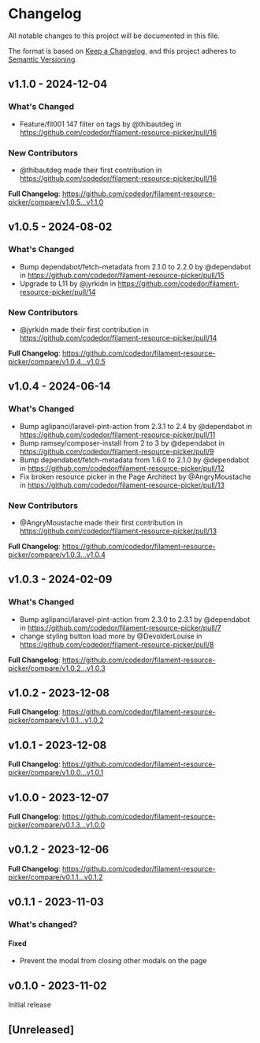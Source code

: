 # Changelog

All notable changes to this project will be documented in this file.

The format is based on [Keep a Changelog](https://keepachangelog.com/en/1.0.0/),
and this project adheres to [Semantic Versioning](https://semver.org/spec/v2.0.0.html).

## v1.1.0 - 2024-12-04

### What's Changed

* Feature/fil001 147  filter on tags by @thibautdeg in https://github.com/codedor/filament-resource-picker/pull/16

### New Contributors

* @thibautdeg made their first contribution in https://github.com/codedor/filament-resource-picker/pull/16

**Full Changelog**: https://github.com/codedor/filament-resource-picker/compare/v1.0.5...v1.1.0

## v1.0.5 - 2024-08-02

### What's Changed

* Bump dependabot/fetch-metadata from 2.1.0 to 2.2.0 by @dependabot in https://github.com/codedor/filament-resource-picker/pull/15
* Upgrade to L11 by @jyrkidn in https://github.com/codedor/filament-resource-picker/pull/14

### New Contributors

* @jyrkidn made their first contribution in https://github.com/codedor/filament-resource-picker/pull/14

**Full Changelog**: https://github.com/codedor/filament-resource-picker/compare/v1.0.4...v1.0.5

## v1.0.4 - 2024-06-14

### What's Changed

* Bump aglipanci/laravel-pint-action from 2.3.1 to 2.4 by @dependabot in https://github.com/codedor/filament-resource-picker/pull/11
* Bump ramsey/composer-install from 2 to 3 by @dependabot in https://github.com/codedor/filament-resource-picker/pull/9
* Bump dependabot/fetch-metadata from 1.6.0 to 2.1.0 by @dependabot in https://github.com/codedor/filament-resource-picker/pull/12
* Fix broken resource picker in the Page Architect by @AngryMoustache in https://github.com/codedor/filament-resource-picker/pull/13

### New Contributors

* @AngryMoustache made their first contribution in https://github.com/codedor/filament-resource-picker/pull/13

**Full Changelog**: https://github.com/codedor/filament-resource-picker/compare/v1.0.3...v1.0.4

## v1.0.3 - 2024-02-09

### What's Changed

* Bump aglipanci/laravel-pint-action from 2.3.0 to 2.3.1 by @dependabot in https://github.com/codedor/filament-resource-picker/pull/7
* change styling button load more by @DevolderLouise in https://github.com/codedor/filament-resource-picker/pull/8

**Full Changelog**: https://github.com/codedor/filament-resource-picker/compare/v1.0.2...v1.0.3

## v1.0.2 - 2023-12-08

**Full Changelog**: https://github.com/codedor/filament-resource-picker/compare/v1.0.1...v1.0.2

## v1.0.1 - 2023-12-08

**Full Changelog**: https://github.com/codedor/filament-resource-picker/compare/v1.0.0...v1.0.1

## v1.0.0 - 2023-12-07

**Full Changelog**: https://github.com/codedor/filament-resource-picker/compare/v0.1.3...v1.0.0

## v0.1.2 - 2023-12-06

**Full Changelog**: https://github.com/codedor/filament-resource-picker/compare/v0.1.1...v0.1.2

## v0.1.1 - 2023-11-03

### What's changed?

#### Fixed

- Prevent the modal from closing other modals on the page

## v0.1.0 - 2023-11-02

Initial release

## [Unreleased]
